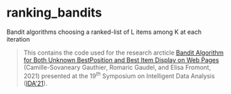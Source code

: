# ranking_bandits
Bandit algorithms choosing a ranked-list of L items among K at each iteration

> This contains the code used for the research arcticle [Bandit Algorithm for Both Unknown BestPosition and Best Item Display on Web Pages]() (Camille-Sovaneary Gauthier, Romaric Gaudel, and Elisa Fromont, 2021) presented at the 19$^{th}$ Symposium on Intelligent Data Analysis ([IDA'21](https://ida2021.org/)).
